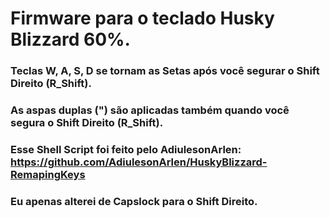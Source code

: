 # Firmware para o teclado Husky Blizzard 60%.

### Teclas W, A, S, D se tornam as Setas após você segurar o Shift Direito (R_Shift).

### As aspas duplas (") são aplicadas também quando você segura o Shift Direito (R_Shift).


### Esse Shell Script foi feito pelo AdiulesonArlen: https://github.com/AdiulesonArlen/HuskyBlizzard-RemapingKeys
### Eu apenas alterei de Capslock para o Shift Direito.
